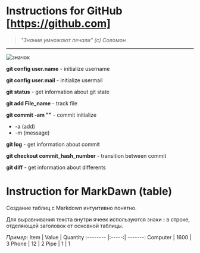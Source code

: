 # Instructions for GitHub [https://github.com]


>*"Знания умножают печали" (с) Соломон*
* * * 
![значок](https://w7.pngwing.com/pngs/628/559/png-transparent-github-computer-icons-github-cdr-cat-like-mammal-carnivoran.png)

**git config user.name** - initialize username

**git config user.mail** - initialize usermail

**git status** - get information about git state

**git add File_name** - track file

**git 
commit -am ""** - commit initialize
* -a (add)
* -m (message)

**git log** - get information about commit

**git checkout commit_hash_number** - transition between commit

**git diff** - get information about differents

# Instruction for MarkDawn (table)

Создание таблиц с Markdown интуитивно понятно.

Для выравнивания текста внутри ячеек используются знаки **:** в строке, отделяющей заголовок от основной таблицы.

*Пример*: 
Item      | Value | Quantity
:-------- |:-----:| -------:
Computer  | 1600  | 3
Phone     | 12    | 2
Pipe      | 1     | 1